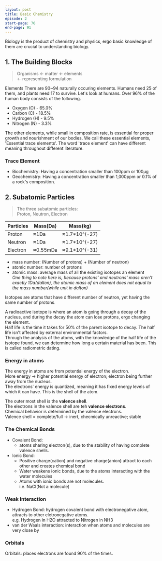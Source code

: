 ```yaml
---
layout: post
title: Basic Chemistry
episode: 2
start-page: 76
end-page: 91
---
```

Biology is the product of chemistry and physics, ergo basic knowledge of them are crucial to understanding biology.

## 1. The Building Blocks
>Organisms ← matter ← elements<br>
← representing formulation

Elements
There are 90~94 naturally occuring elements. Humans need 25 of them, and plants need 17 to survive. Let's look at humans. Over 96% of the human body consists of the following.
- Oxygen (O) - 65.0%
- Carbon (C) - 18.5%
- Hydrogen (H) - 9.5%
- Nitrogen (N) - 3.3%

The other elements, while small in composition rate, is essential for proper growth and nourishment of our bodies. We call these essential elements, 'Essential trace elements'.
The word 'trace element' can have different meaning throughout different literature.

### Trace Element
- Biochemistry: Having a concentration smaller than 100ppm or 100μg
- Geochemistry: Having a concentration smaller than 1,000ppm or 0.1% of a rock's composition.

## 2. Subatomic Particles
> The three subatomic particles:\
> Proton, Neutron, Electron

| Particles | Mass(Da) | Mass(kg)      |
|-----------|----------|---------------|
| Proton    | ≈1Da     | ≈1.7*10^(-27) |
| Neutron   | ≈1Da     | ≈1.7*10^(-27) |
| Electron  | ≈0.55mDa | ≈9.1*10^(-31) |

- mass number: (Number of protons) + (Number of neutron)
- atomic number: number of protons
- atomic mass: average mass of all the existing isotopes an element<br>
*One thing to note here is, because protons' and neutrons' mass aren't exactly 1Da(dalton), the atomic mass of an element does not equal to the mass number(while unit in dalton)*

Isotopes are atoms that have different number of neutron, yet having the same number of protons.

A radioactive isotope is where an atom is going through a decay of the nucleus, and during the decay the atom can lose protons, ergo changing the element.\
Half life is the time it takes for 50% of the parent isotope to decay. The half life isn't affected by external environmental factors.\
Through the analysis of the atoms, with the knowledge of the half life of the isotope found, we can determine how long a certain material has been. This is called radiometric dating.

### Energy in atoms
The energy in atoms are from potential energy of the electron.\
More energy → higher potential energy of electron; electron being further away from the nucleus.\
The electrons' energy is quantized, meaning it has fixed energy levels of which it can have. This is the shell of the atom.

The outer most shell is the **valence shell**.\
The electrons in the valence shell are teh **valence electrons**.\
Chemical behavior is determined by the valence electrons.\
Valence shell = complete/full → inert, checmically unreactive; stable

### The Chemical Bonds
- Covalent Bond: 
    - atoms sharing electron(s), due to the stability of having complete valence shells.
- Ionic Bond: 
    - Positive charge(cation) and negative charge(anion) attract to each other and creates chemical bond
    - Water weakens ionic bonds, due to the atoms interacting with the water molecules
    - Atoms with ionic bonds are not molecules. <br>i.e. NaCl(Not a molecule)

### Weak Interaction
- Hydrogen Bond: hydrogen covalent bond with electronegative atom, attracts to other eletronegative atoms. <br>e.g. Hydrogen in H2O attracted to Nitrogen in NH3
- van der Waals interaction: interaction when atoms and molecules are very close by

### Orbitals
Orbitals: places electrons are found 90% of the times.

